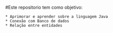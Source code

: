#Este repositorio tem como objetivo:


    * Aprimorar e aprender sobre a linguagem Java
    * Conexão com Banco de dados
    * Relação entre entidades 
    
